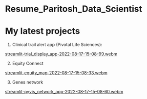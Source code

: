 # Resume_Paritosh_Data_Scientist
# My latest projects 

1. Clinical trail alert app (Pivotal Life Sciences):

[streamlit-trial_display_app-2022-08-17-15-08-99.webm](https://user-images.githubusercontent.com/9400939/185254013-3ae7ffd5-a4e5-4447-8356-f85b483c4321.webm)

2. Equity Connect 

[streamlit-equity_map-2022-08-17-15-08-33.webm](https://user-images.githubusercontent.com/9400939/185254513-ef1ebc4e-57f7-4b60-ae1e-666c6fe3d85f.webm)


3. Genes network 

[streamlit-pyvis_network_app-2022-08-17-15-08-60.webm](https://user-images.githubusercontent.com/9400939/185256415-1734d760-77f8-451b-9827-6a3b8d93a48a.webm)


